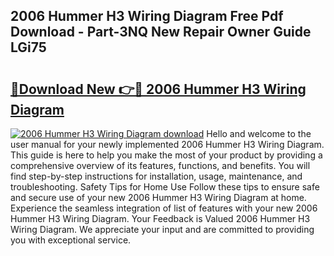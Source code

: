 ## 2006 Hummer H3 Wiring Diagram Free Pdf Download - Part-3NQ New Repair Owner Guide LGi75

# <h2><a href="http://dfmyqh6.blite.top/?on=2006+Hummer+H3+Wiring+Diagram">🔗Download New 👉🔴 2006 Hummer H3 Wiring Diagram</a></h2>

[![2006 Hummer H3 Wiring Diagram download](https://i.imgur.com/lujVjoI.png)](http://dfmyqh6.blite.top/?on=2006+Hummer+H3+Wiring+Diagram)
Hello and welcome to the user manual for your newly implemented 2006 Hummer H3 Wiring Diagram. This guide is here to help you make the most of your product by providing a comprehensive overview of its features, functions, and benefits. You will find step-by-step instructions for installation, usage, maintenance, and troubleshooting. Safety Tips for Home Use Follow these tips to ensure safe and secure use of your new 2006 Hummer H3 Wiring Diagram at home. Experience the seamless integration of list of features with your new 2006 Hummer H3 Wiring Diagram. Your Feedback is Valued 2006 Hummer H3 Wiring Diagram. We appreciate your input and are committed to providing you with exceptional service.
